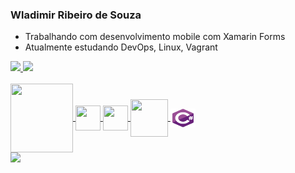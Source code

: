 ### Wladimir Ribeiro de Souza

- Trabalhando com desenvolvimento mobile com Xamarin Forms
- Atualmente estudando DevOps, Linux, Vagrant


<div align="left">
  <a href="https://github.com/WraSouza">
  <img height="180em" src="https://github-readme-stats.vercel.app/api?username=WraSouza&show_icons=true&theme=dracula&include_all_commits=true&count_private=true"/>
  <img height="180em" src="https://github-readme-stats.vercel.app/api/top-langs/?username=WraSouza&layout=compact&langs_count=7&theme=dracula"/>
</div>
  
<div style="display: inline_block"><br>
    
  <img align="center" height="110" width="100" src="https://cdn.jsdelivr.net/gh/devicons/devicon/icons/xamarin/xamarin-original-wordmark.svg" />   
  <img align="center" height="40" width="40" src="https://cdn.jsdelivr.net/gh/devicons/devicon/icons/vagrant/vagrant-original.svg" />                    
  <img align="center" height="40" width="40" src="https://cdn.jsdelivr.net/gh/devicons/devicon/icons/ansible/ansible-original.svg" />  
  <img align="center" height="60" width="60" src="https://cdn.jsdelivr.net/gh/devicons/devicon/icons/docker/docker-original.svg" />          
  <img align="center" height="30" width="40" src="https://raw.githubusercontent.com/devicons/devicon/master/icons/csharp/csharp-original.svg">
  
</div>
  
  <div> 
  <a href="https://www.linkedin.com/in/wladimir-ribeiro-5b70531a/" target="_blank"><img src="https://img.shields.io/badge/-LinkedIn-%230077B5?style=for-the-badge&logo=linkedin&logoColor=white" target="_blank"></a> 
    
</div>

